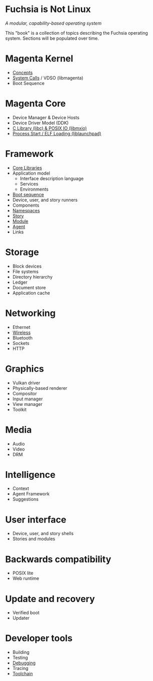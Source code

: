 Fuchsia is Not Linux
====================
_A modular, capability-based operating system_

This "book" is a collection of topics describing the Fuchsia operating system.
Sections will be populated over time.

# Magenta Kernel

 - [Concepts][magenta-concepts]
 - [System Calls][magenta-syscalls] / VDSO (libmagenta)
 - Boot Sequence

# Magenta Core

 - Device Manager & Device Hosts
 - Device Driver Model (DDK)
 - [C Library (libc) & POSIX IO (libmxio)](libc.md)
 - [Process Start / ELF Loading (liblaunchpad)](launchpad.md)

# Framework

 - [Core Libraries](core_libraries.md)
 - Application model
   - Interface description language
   - Services
   - Environments
 - [Boot sequence](boot_sequence.md)
 - Device, user, and story runners
 - Components
 - [Namespaces](namespaces.md)
 - [Story][framework-story]
 - [Module][framework-module]
 - [Agent][framework-agent]
 - Links

# Storage

 - Block devices
 - File systems
 - Directory hierarchy
 - Ledger
 - Document store
 - Application cache

# Networking

 - Ethernet
 - [Wireless](wireless_networking.md)
 - Bluetooth
 - Sockets
 - HTTP

# Graphics

 - Vulkan driver
 - Physically-based renderer
 - Compositor
 - Input manager
 - View manager
 - Toolkit

# Media

 - Audio
 - Video
 - DRM

# Intelligence

 - Context
 - Agent Framework
 - Suggestions

# User interface

 - Device, user, and story shells
 - Stories and modules

# Backwards compatibility

 - POSIX lite
 - Web runtime

# Update and recovery

 - Verified boot
 - Updater

# Developer tools

 - Building
 - Testing
 - [Debugging](debugging.md)
 - Tracing
 - [Toolchain](toolchain.md)



[magenta-concepts]: https://fuchsia.googlesource.com/magenta/+/master/docs/concepts.md "Magenta concepts"
[magenta-syscalls]: https://fuchsia.googlesource.com/magenta/+/master/docs/syscalls.md "Magenta syscalls"
[framework-story]: https://fuchsia.googlesource.com/modular/+/master/docs/story.md "Framework story"
[framework-module]: https://fuchsia.googlesource.com/modular/+/master/docs/module.md "Framework module"
[framework-agent]: https://fuchsia.googlesource.com/modular/+/master/docs/agent.md "Framework agent"
